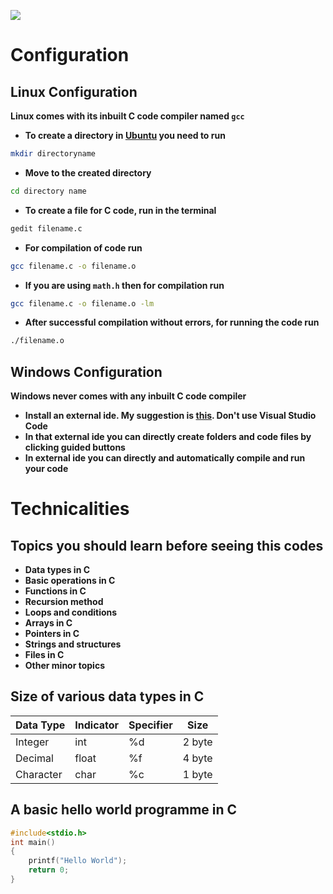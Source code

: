 [![](https://github.com/jpoehnelt/in-solidarity-bot/raw/main/static//badge-for-the-badge.png)](https://github.com/apps/in-solidarity)
# Configuration
## Linux Configuration
**Linux comes with its inbuilt C code compiler named `gcc`**
- **To create a directory in [Ubuntu](https://ubuntu.com/download/desktop) you need to run**
```sh
mkdir directoryname
```
- **Move to the created directory**
```sh
cd directory name
```
- **To create a file for C code, run in the terminal**
```sh
gedit filename.c
```
- **For compilation of code run**
```sh
gcc filename.c -o filename.o
```
- **If you are using `math.h` then for compilation run**
```sh
gcc filename.c -o filename.o -lm
```
- **After successful compilation without errors, for running the code run**
```sh
./filename.o
```

## Windows Configuration
**Windows never comes with any inbuilt C code compiler**
- **Install an external ide. My suggestion is [this](https://sourceforge.net/projects/dev-cpp/files/Binaries/Dev-C%2B%2B%204.9.9.2/devcpp-4.9.9.2_setup.exe/download). Don't use Visual Studio Code**
- **In that external ide you can directly create folders and code files by clicking guided buttons**
- **In external ide you can directly and automatically compile and run your code**

# Technicalities
## Topics you should learn before seeing this codes
- **Data types in C**
- **Basic operations in C**
- **Functions in C**
- **Recursion method**
- **Loops and conditions**
- **Arrays in C**
- **Pointers in C**
- **Strings and structures**
- **Files in C**
- **Other minor topics**
## Size of various data types in C
| Data Type| Indicator| Specifier| Size  |
| -------- | -------- | ---------|-------|
| Integer  | int      | %d       | 2 byte|
| Decimal  | float    | %f       | 4 byte|
| Character| char     | %c       | 1 byte|

## A basic hello world programme in C
```c
#include<stdio.h>
int main()
{
    printf("Hello World");
    return 0;
}
```